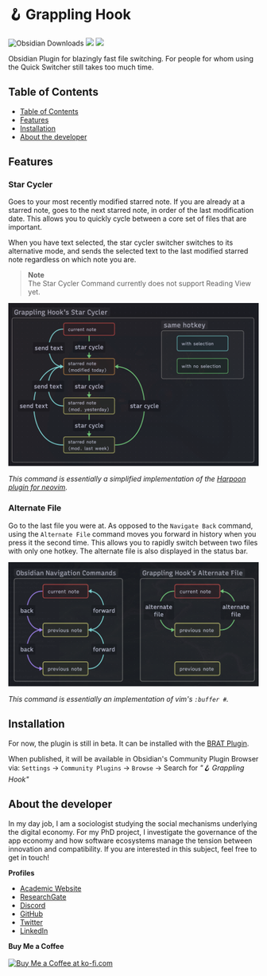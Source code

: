 # 🪝 Grappling Hook

![Obsidian Downloads](https://img.shields.io/badge/dynamic/json?logo=obsidian&color=%23483699&label=downloads&query=%24%5B%22grappling-hook%22%5D.downloads&url=https%3A%2F%2Fraw.githubusercontent.com%2Fobsidianmd%2Fobsidian-releases%2Fmaster%2Fcommunity-plugin-stats.json&style=plastic) ![](https://img.shields.io/github/v/release/chrisgrieser/grappling-hook?label=Latest%20Release&style=plastic) [![](https://img.shields.io/badge/changelog-click%20here-FFE800?style=plastic)](Changelog.md)

Obsidian Plugin for blazingly fast file switching. For people for whom using the Quick Switcher still takes too much time.

## Table of Contents

<!--toc:start-->
- [Table of Contents](#table-of-contents)
- [Features](#features)
- [Installation](#installation)
- [About the developer](#about-the-developer)
<!--toc:end-->

## Features

### Star Cycler
Goes to your most recently modified starred note. If you are already at a starred note, goes to the next starred note, in order of the last modification date. This allows you to quickly cycle between a core set of files that are important. 

When you have text selected, the star cycler switcher switches to its alternative mode, and sends the selected text to the last modified starred note regardless on which note you are.

> __Note__  
> The Star Cycler Command currently does not support Reading View yet.

![illustration star cycler](./illustration/star-cycler.png)

*This command is essentially a simplified implementation of the [Harpoon plugin for neovim](https://github.com/ThePrimeagen/harpoon).*

### Alternate File
Go to the last file you were at. As opposed to the `Navigate Back` command, using the `Alternate File` command moves you forward in history when you press it the second time. This allows you to rapidly switch between two files with only one hotkey. The alternate file is also displayed in the status bar.

![illustration alt-file](./illustration/alt-file.png)

*This command is essentially an implementation of vim's `:buffer #`.*

## Installation
For now, the plugin is still in beta. It can be installed with the [BRAT Plugin](https://github.com/TfTHacker/obsidian42-brat).

When published, it will be available in Obsidian's Community Plugin Browser via: `Settings` → `Community Plugins` → `Browse` → Search for *"🪝 Grappling Hook"*

<!-- vale Google.FirstPerson = NO --> <!-- vale Microsoft.FirstPerson = NO -->
## About the developer
In my day job, I am a sociologist studying the social mechanisms underlying the digital economy. For my PhD project, I investigate the governance of the app economy and how software ecosystems manage the tension between innovation and compatibility. If you are interested in this subject, feel free to get in touch!

__Profiles__  
- [Academic Website](https://chris-grieser.de/)
- [ResearchGate](https://www.researchgate.net/profile/Christopher-Grieser)
- [Discord](https://discordapp.com/users/462774483044794368/)
- [GitHub](https://github.com/chrisgrieser/)
- [Twitter](https://twitter.com/pseudo_meta)
- [LinkedIn](https://www.linkedin.com/in/christopher-grieser-ba693b17a/)

__Buy Me a Coffee__  
<br>
<a href='https://ko-fi.com/Y8Y86SQ91' target='_blank'><img height='36' style='border:0px;height:36px;' src='https://cdn.ko-fi.com/cdn/kofi1.png?v=3' border='0' alt='Buy Me a Coffee at ko-fi.com' /></a>

